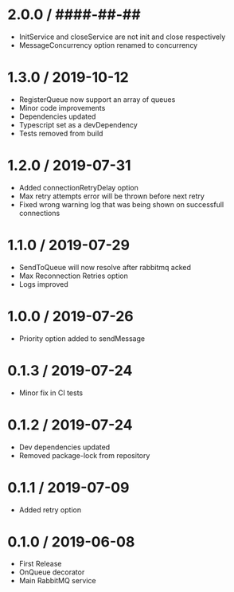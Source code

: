 2.0.0 / ####-##-##
==================

* InitService and closeService are not init and close respectively
* MessageConcurrency option renamed to concurrency

1.3.0 / 2019-10-12
==================

* RegisterQueue now support an array of queues
* Minor code improvements
* Dependencies updated
* Typescript set as a devDependency
* Tests removed from build

1.2.0 / 2019-07-31
==================

* Added connectionRetryDelay option
* Max retry attempts error will be thrown before next retry
* Fixed wrong warning log that was being shown on successfull connections

1.1.0 / 2019-07-29
==================

* SendToQueue will now resolve after rabbitmq acked
* Max Reconnection Retries option
* Logs improved

1.0.0 / 2019-07-26
==================

* Priority option added to sendMessage

0.1.3 / 2019-07-24
==================

* Minor fix in CI tests

0.1.2 / 2019-07-24
==================

* Dev dependencies updated
* Removed package-lock from repository

0.1.1 / 2019-07-09
==================

* Added retry option

0.1.0 / 2019-06-08
==================

* First Release
* OnQueue decorator
* Main RabbitMQ service
